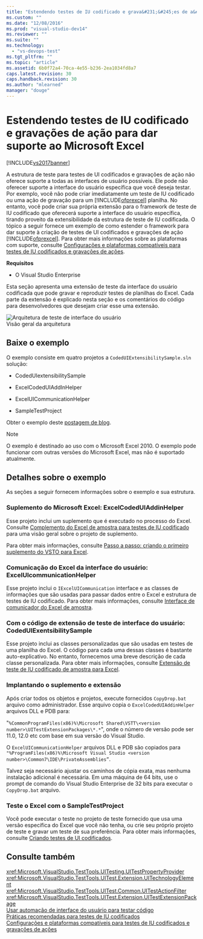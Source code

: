```yaml
---
title: "Estendendo testes de IU codificado e grava&#231;&#245;es de a&#231;&#227;o para dar suporte ao Microsoft Excel | Microsoft Docs"
ms.custom: ""
ms.date: "12/08/2016"
ms.prod: "visual-studio-dev14"
ms.reviewer: ""
ms.suite: ""
ms.technology: 
  - "vs-devops-test"
ms.tgt_pltfrm: ""
ms.topic: "article"
ms.assetid: 6b0f72a4-70ca-4e55-b236-2ea1034fd8a7
caps.latest.revision: 30
caps.handback.revision: 30
ms.author: "mlearned"
manager: "douge"
---
```

# Estendendo testes de IU codificado e grava&#231;&#245;es de a&#231;&#227;o para dar suporte ao Microsoft Excel
[!INCLUDE[vs2017banner](../code-quality/includes/vs2017banner.md)]

A estrutura de teste para testes de UI codificados e gravações de ação não oferece suporte a todas as interfaces de usuário possíveis.  Ele pode não oferecer suporte a interface do usuário específica que você deseja testar.  Por exemplo, você não pode criar imediatamente um teste de IU codificado ou uma ação de gravação para um [!INCLUDE[ofprexcel](../test/includes/ofprexcel_md.md)] planilha.  No entanto, você pode criar sua própria extensão para o framework de teste de IU codificado que oferecerá suporte a interface do usuário específica, tirando proveito da extensibilidade da estrutura de teste de IU codificada.  O tópico a seguir fornece um exemplo de como estender o framework para dar suporte à criação de testes de UI codificados e gravações de ação [!INCLUDE[ofprexcel](../test/includes/ofprexcel_md.md)].  Para obter mais informações sobre as plataformas com suporte, consulte [Configurações e plataformas compatíveis para testes de IU codificados e gravações de ações](../test/supported-configurations-and-platforms-for-coded-ui-tests-and-action-recordings.md).  
  
 **Requisitos**  
  
-   O Visual Studio Enterprise  
  
 Esta seção apresenta uma extensão de teste da interface do usuário codificada que pode gravar e reproduzir testes de planilhas do Excel.  Cada parte da extensão é explicado nesta seção e os comentários do código para desenvolvedores que desejam criar esse uma extensão.  
  
 ![Arquitetura de teste de interface do usuário](../test/media/ui_testarch.png "UI\_TestArch")  
Visão geral da arquitetura  
  
## Baixe o exemplo  
 O exemplo consiste em quatro projetos a `CodedUIExtensibilitySample.sln` solução:  
  
-   CodedUIextensibilitySample  
  
-   ExcelCodedUIAddInHelper  
  
-   ExcelUICommunicationHelper  
  
-   SampleTestProject  
  
 Obter o exemplo deste [postagem de blog](http://go.microsoft.com/fwlink/?LinkID=185592).  
  
> [!NOTE]
>  O exemplo é destinado ao uso com o Microsoft Excel 2010.  O exemplo pode funcionar com outras versões do Microsoft Excel, mas não é suportado atualmente.  
  
## Detalhes sobre o exemplo  
 As seções a seguir fornecem informações sobre o exemplo e sua estrutura.  
  
### Suplemento do Microsoft Excel: ExcelCodedUIAddinHelper  
 Esse projeto inclui um suplemento que é executado no processo do Excel.  Consulte [Complemento do Excel de amostra para testes de IU codificado](../test/sample-excel-add-in-for-coded-ui-testing.md) para uma visão geral sobre o projeto de suplemento.  
  
 Para obter mais informações, consulte [Passo a passo: criando o primeiro suplemento do VSTO para Excel](../Topic/Walkthrough:%20Creating%20Your%20First%20VSTO%20Add-in%20for%20Excel.md).  
  
### Comunicação do Excel da interface do usuário: ExcelUIcommunicationHelper  
 Esse projeto inclui o `IExcelUICommunication` interface e as classes de informações que são usadas para passar dados entre o Excel e estrutura de testes de IU codificado.  Para obter mais informações, consulte [Interface de comunicador do Excel de amostra](../test/sample-excel-communicator-interface.md).  
  
### Com o código de extensão de teste de interface do usuário: CodedUIExentsibilitySample  
 Esse projeto inclui as classes personalizadas que são usadas em testes de uma planilha do Excel.  O código para cada uma dessas classes é bastante auto\-explicativo.  No entanto, fornecemos uma breve descrição de cada classe personalizada.  Para obter mais informações, consulte [Extensão de teste de IU codificado de amostra para Excel](../test/sample-coded-ui-test-extension-for-excel.md).  
  
### Implantando o suplemento e extensão  
 Após criar todos os objetos e projetos, execute fornecidos `CopyDrop.bat` arquivo como administrador.  Esse arquivo copia o `ExcelCodedUIAddinHelper` arquivos DLL e PDB para:  
  
 "`%CommonProgramFiles(x86)%\Microsoft Shared\VSTT\<version number>\UITestExtensionPackages\*.*`", onde o número de versão pode ser 11.0, 12.0 etc com base em sua versão do Visual Studio.  
  
 O `ExcelUICommunicationHelper` arquivos DLL e PDB são copiados para `"%ProgramFiles(x86)%\Microsoft Visual Studio <version number>\Common7\IDE\PrivateAssemblies”`.  
  
 Talvez seja necessário ajustar os caminhos de cópia exata, mas nenhuma instalação adicional é necessária.  Em uma máquina de 64 bits, use o prompt de comando do Visual Studio Enterprise de 32 bits para executar o `CopyDrop.bat` arquivo.  
  
### Teste o Excel com o SampleTestProject  
 Você pode executar o teste no projeto de teste fornecido que usa uma versão específica do Excel que você não tenha, ou crie seu próprio projeto de teste e gravar um teste de sua preferência.  Para obter mais informações, consulte [Criando testes de UI codificados](../test/use-ui-automation-to-test-your-code.md#VerifyingCodeUsingCUITCreate).  
  
## Consulte também  
 <xref:Microsoft.VisualStudio.TestTools.UITesting.UITestPropertyProvider>   
 <xref:Microsoft.VisualStudio.TestTools.UITest.Extension.UITechnologyElement>   
 <xref:Microsoft.VisualStudio.TestTools.UITest.Common.UITestActionFilter>   
 <xref:Microsoft.VisualStudio.TestTools.UITest.Extension.UITestExtensionPackage>   
 [Usar automação de interface do usuário para testar código](../test/use-ui-automation-to-test-your-code.md)   
 [Práticas recomendadas para testes de IU codificados](../test/best-practices-for-coded-ui-tests.md)   
 [Configurações e plataformas compatíveis para testes de IU codificados e gravações de ações](../test/supported-configurations-and-platforms-for-coded-ui-tests-and-action-recordings.md)